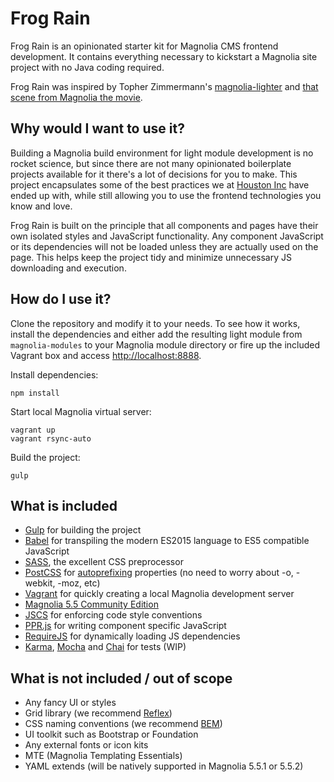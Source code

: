 # Frog Rain

Frog Rain is an opinionated starter kit for Magnolia CMS frontend development. It contains everything necessary to kickstart a Magnolia site project with no Java coding required.

Frog Rain was inspired by Topher Zimmermann's [magnolia-lighter](https://github.com/topherzee/magnolia-lighter) and [that scene from Magnolia the movie](https://www.youtube.com/watch?v=Oo6tyeQJDLQ).

## Why would I want to use it?

Building a Magnolia build environment for light module development is no rocket science, but since there are not many opinionated boilerplate projects available for it there's a lot of decisions for you to make. This project encapsulates some of the best practices we at [Houston Inc](http://www.houston-inc.com/en/) have ended up with, while still allowing you to use the frontend technologies you know and love.

Frog Rain is built on the principle that all components and pages have their own isolated styles and JavaScript functionality. Any component JavaScript or its dependencies will not be loaded unless they are actually used on the page. This helps keep the project tidy and minimize unnecessary JS downloading and execution.

## How do I use it?

Clone the repository and modify it to your needs. To see how it works, install the dependencies and either add the resulting light module from `magnolia-modules` to your Magnolia module directory or fire up the included Vagrant box and access <http://localhost:8888>.

Install dependencies:

```
npm install
```

Start local Magnolia virtual server:

```
vagrant up
vagrant rsync-auto
```

Build the project:

```
gulp
```

## What is included
* [Gulp](http://gulpjs.com/) for building the project
* [Babel](https://babeljs.io/) for transpiling the modern ES2015 language to ES5 compatible JavaScript
* [SASS](http://sass-lang.com/), the excellent CSS preprocessor
* [PostCSS](http://postcss.org/) for [autoprefixing](https://github.com/postcss/autoprefixer) properties (no need to worry about -o, -webkit, -moz, etc)
* [Vagrant](https://www.vagrantup.com/) for quickly creating a local Magnolia development server
* [Magnolia 5.5 Community Edition](https://www.magnolia-cms.com/)
* [JSCS](http://jscs.info/) for enforcing code style conventions
* [PPR.js](https://www.npmjs.com/package/ppr-js) for writing component specific JavaScript
* [RequireJS](http://requirejs.org/) for dynamically loading JS dependencies
* [Karma](https://karma-runner.github.io/1.0/index.html), [Mocha](https://mochajs.org/) and [Chai](http://chaijs.com/) for tests (WIP)

## What is not included / out of scope
* Any fancy UI or styles
* Grid library (we recommend [Reflex](http://leejordan.github.io/reflex/docs/))
* CSS naming conventions (we recommend [BEM](http://getbem.com/))
* UI toolkit such as Bootstrap or Foundation
* Any external fonts or icon kits
* MTE (Magnolia Templating Essentials)
* YAML extends (will be natively supported in Magnolia 5.5.1 or 5.5.2)
